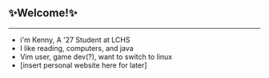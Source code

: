 ## ✨Welcome!✨
------------------------------------------------------------

 - i'm Kenny, A '27 Student at LCHS 
 - I like reading, computers, and java 
 - Vim user, game dev(?), want to switch to linux
 - [insert personal website here for later]

<!--
**kennylwe/kennylwe** is a ✨ _special_ ✨ repository because its `README.md` (this file) appears on your GitHub profile.

Here are some ideas to get you started:

- 🔭 I’m currently working on ...
- 🌱 I’m currently learning ...
- 👯 I’m looking to collaborate on ...
- 🤔 I’m looking for help with ...
- 💬 Ask me about ...
- 📫 How to reach me: ...
- 😄 Pronouns: ...
- ⚡ Fun fact: ...
-->
